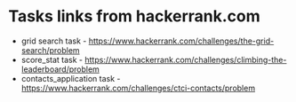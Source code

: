 # Tasks links from hackerrank.com
* grid search task - https://www.hackerrank.com/challenges/the-grid-search/problem
* score_stat task - https://www.hackerrank.com/challenges/climbing-the-leaderboard/problem
* contacts_application task - https://www.hackerrank.com/challenges/ctci-contacts/problem
